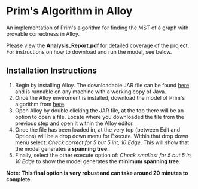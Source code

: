 # Prim's Algorithm in Alloy
An implementation of Prim's algorithm for finding the MST of a graph with provable correctness in Alloy.

Please view the **Analysis_Report.pdf** for detailed coverage of the project. For instructions on how to download and run the model, see below.

## Installation Instructions
1. Begin by installing Alloy. The downloadable JAR file can be found [here](http://alloytools.org/download.html) and is runnable on any machine with a working copy of Java.
2. Once the Alloy enviroment is installed, download the model of Prim's algorithm from [here](https://github.com/PaulWarnick21/Prims-Algorithm-Alloy/blob/master/Prims_Algorithm_Alloy.als).
3. Open Alloy by double clicking the JAR file, at the top there will be an option to open a file. Locate where you downloaded the file from the previous step and open it within the Alloy editor.
4. Once the file has been loaded in, at the very top (between Edit and Options) will be a drop down menu for Execute. Within that drop down menu select: *Check correct for 5 but 5 int, 10 Edge*. This will show that the model generates a **spanning tree**.
5. Finally, select the other execute option of: *Check smallest for 5 but 5 in, 10 Edge* to show the model generates the **minimum spanning tree**.

**Note: This final option is very robust and can take around 20 minutes to complete.**
